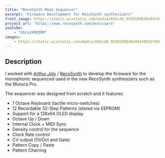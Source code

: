 ```yaml
---
title: "RecoSynth Mono Sequencer"
excerpt: "Firmware Development for RecoSynth synthesizers"
front_image: https://static.wixstatic.com/media/b92cd0_9320189639a94249933f9450d7bd611c~mv2.png/v1/fill/w_418,h_314,al_c,q_85,usm_0.66_1.00_0.01,enc_auto/IMG_9030_heic.png
project_url: "https://www.recosynth.com/mutucapro"
youtube:
    - "GhCoVXMOIMM" 
images:
    - https://static.wixstatic.com/media/b92cd0_9320189639a94249933f9450d7bd611c~mv2.png/v1/fill/w_418,h_314,al_c,q_85,usm_0.66_1.00_0.01,enc_auto/IMG_9030_heic.png
---
```


## Description

I worked with [Arthur Joly](http://instagram.com/arthurjoly) / [RecoSynth](http://recosynth.com) to develop the firmware for the monophonic sequenced used in the new RecoSynth synthesizers such as the Mutuca Pro.

The sequencer was designed from scratch and it features:

- 1 Octave Keyboard (tactile micro-switches)
- 12 Recordable 32-Step Patterns (stored via EEPROM)
- Support for a 128x64 OLED display
- Octave Up / Down
- Internal Clock + MIDI Sync
- Density control for the sequence 
- Clock Rate control
- CV output (1V/Oct and Gate)
- Pattern Copy / Paste
- Pattern Chaining

